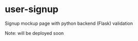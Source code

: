 # user-signup

Signup mockup page with python backend (Flask) validation

Note: will be deployed soon
